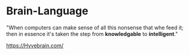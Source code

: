 
# Brain-Language 

"When computers can make sense of all this nonsense that whe feed it; then in essence it's taken the step from **knowledgable** to **intelligent**."

https://Hyvebrain.com/

